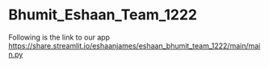 # Bhumit_Eshaan_Team_1222
Following is the link to our app
https://share.streamlit.io/eshaanjames/eshaan_bhumit_team_1222/main/main.py
